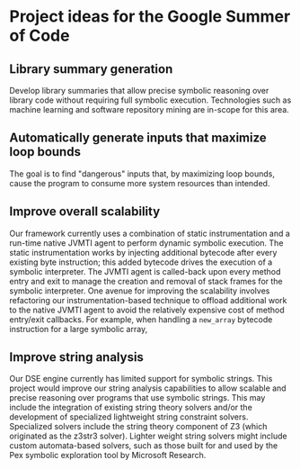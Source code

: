 # Project ideas for the Google Summer of Code

## Library summary generation

Develop library summaries that allow precise symbolic reasoning over library code without requiring full symbolic execution. Technologies such as machine learning and software repository mining are in-scope for this area.

## Automatically generate inputs that maximize loop bounds

The goal is to find "dangerous" inputs that, by maximizing loop bounds, cause the program to consume more system resources than intended.

## Improve overall scalability

Our framework currently uses a combination of static instrumentation and a run-time native JVMTI agent to perform dynamic symbolic execution. The static instrumentation works by injecting additional bytecode after every existing byte instruction; this added bytecode drives the execution of a symbolic interpreter. The JVMTI agent is called-back upon every method entry and exit to manage the creation and removal of stack frames for the symbolic interpreter. One avenue for improving the scalability involves refactoring our instrumentation-based technique to offload additional work to the native JVMTI agent to avoid the relatively expensive cost of method entry/exit callbacks. For example, when handling a ```new_array``` bytecode instruction for a large symbolic array, 

## Improve string analysis

Our DSE engine currently has limited support for symbolic strings. This project would improve our string analysis capabilities to allow scalable and precise reasoning over programs that use symbolic strings. This may include the integration of existing string theory solvers and/or the development of specialized lightweight string constraint solvers. Specialized solvers include the string theory component of Z3 (which originated as the z3str3 solver). Lighter weight string solvers might include custom automata-based solvers, such as those built for and used by the Pex symbolic exploration tool by Microsoft Research.

